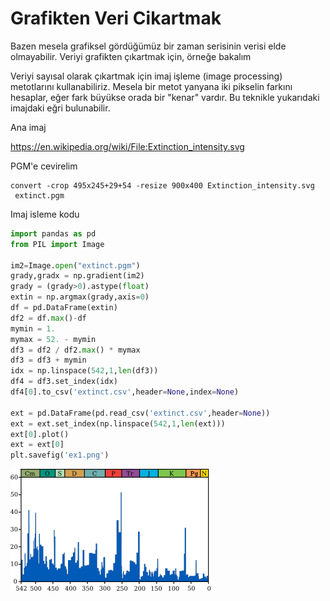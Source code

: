 # Grafikten Veri Cikartmak

Bazen mesela grafiksel gördüğümüz bir zaman serisinin verisi elde
olmayabilir. Veriyi grafikten çıkartmak için, örneğe bakalım

Veriyi sayısal olarak çıkartmak için imaj işleme (image processing)
metotlarını kullanabiliriz. Mesela bir metot yanyana iki pikselin
farkını hesaplar, eğer fark büyükse orada bir "kenar" vardır. Bu
teknikle yukarıdaki imajdaki eğri bulunabilir.

Ana imaj

https://en.wikipedia.org/wiki/File:Extinction_intensity.svg

PGM'e cevirelim

```
convert -crop 495x245+29+54 -resize 900x400 Extinction_intensity.svg  extinct.pgm
```

Imaj isleme kodu

```python
import pandas as pd
from PIL import Image

im2=Image.open("extinct.pgm")
grady,gradx = np.gradient(im2)
grady = (grady>0).astype(float)
extin = np.argmax(grady,axis=0)
df = pd.DataFrame(extin)
df2 = df.max()-df
mymin = 1.
mymax = 52. - mymin
df3 = df2 / df2.max() * mymax
df3 = df3 + mymin
idx = np.linspace(542,1,len(df3))
df4 = df3.set_index(idx)
df4[0].to_csv('extinct.csv',header=None,index=None)

ext = pd.DataFrame(pd.read_csv('extinct.csv',header=None))
ext = ext.set_index(np.linspace(542,1,len(ext)))
ext[0].plot()
ext = ext[0]
plt.savefig('ex1.png')
```

![](320px-Extinction_intensity.svg.png)





